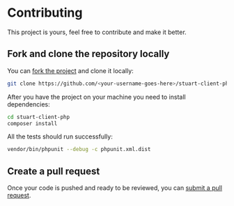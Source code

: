 # Contributing

This project is yours, feel free to contribute and make it better.


## Fork and clone the repository locally

You can [fork the project](https://github.com/StuartApp/stuart-client-php/fork) and clone it locally:

```bash
git clone https://github.com/<your-username-goes-here>/stuart-client-php.git
```

After you have the project on your machine you need to install dependencies:

```bash
cd stuart-client-php
composer install
```

All the tests should run successfully:

```bash
vendor/bin/phpunit --debug -c phpunit.xml.dist
```

## Create a pull request

Once your code is pushed and ready to be reviewed, you can [submit a pull request](https://github.com/StuartApp/stuart-client-php/compare).

